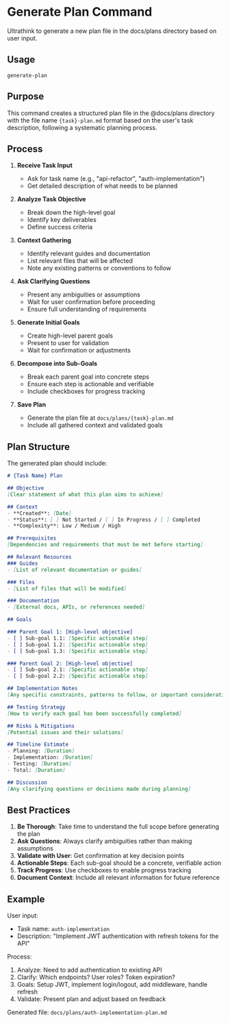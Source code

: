 # Generate Plan Command

Ultrathink to generate a new plan file in the docs/plans directory based on user input.

## Usage
`generate-plan`

## Purpose
This command creates a structured plan file in the @docs/plans directory with the file name `{task}-plan.md` format based on the user's task description, following a systematic planning process.

## Process

1. **Receive Task Input**
   - Ask for task name (e.g., "api-refactor", "auth-implementation")
   - Get detailed description of what needs to be planned

2. **Analyze Task Objective**
   - Break down the high-level goal
   - Identify key deliverables
   - Define success criteria

3. **Context Gathering**
   - Identify relevant guides and documentation
   - List relevant files that will be affected
   - Note any existing patterns or conventions to follow

4. **Ask Clarifying Questions**
   - Present any ambiguities or assumptions
   - Wait for user confirmation before proceeding
   - Ensure full understanding of requirements

5. **Generate Initial Goals**
   - Create high-level parent goals
   - Present to user for validation
   - Wait for confirmation or adjustments

6. **Decompose into Sub-Goals**
   - Break each parent goal into concrete steps
   - Ensure each step is actionable and verifiable
   - Include checkboxes for progress tracking

7. **Save Plan**
   - Generate the plan file at `docs/plans/{task}-plan.md`
   - Include all gathered context and validated goals

## Plan Structure

The generated plan should include:

```markdown
# {Task Name} Plan

## Objective
[Clear statement of what this plan aims to achieve]

## Context
- **Created**: [Date]
- **Status**: [ ] Not Started / [ ] In Progress / [ ] Completed
- **Complexity**: Low / Medium / High

## Prerequisites
[Dependencies and requirements that must be met before starting]

## Relevant Resources
### Guides
- [List of relevant documentation or guides]

### Files
- [List of files that will be modified]

### Documentation
- [External docs, APIs, or references needed]

## Goals

### Parent Goal 1: [High-level objective]
- [ ] Sub-goal 1.1: [Specific actionable step]
- [ ] Sub-goal 1.2: [Specific actionable step]
- [ ] Sub-goal 1.3: [Specific actionable step]

### Parent Goal 2: [High-level objective]
- [ ] Sub-goal 2.1: [Specific actionable step]
- [ ] Sub-goal 2.2: [Specific actionable step]

## Implementation Notes
[Any specific constraints, patterns to follow, or important considerations]

## Testing Strategy
[How to verify each goal has been successfully completed]

## Risks & Mitigations
[Potential issues and their solutions]

## Timeline Estimate
- Planning: [Duration]
- Implementation: [Duration]
- Testing: [Duration]
- Total: [Duration]

## Discussion
[Any clarifying questions or decisions made during planning]
```

## Best Practices

1. **Be Thorough**: Take time to understand the full scope before generating the plan
2. **Ask Questions**: Always clarify ambiguities rather than making assumptions
3. **Validate with User**: Get confirmation at key decision points
4. **Actionable Steps**: Each sub-goal should be a concrete, verifiable action
5. **Track Progress**: Use checkboxes to enable progress tracking
6. **Document Context**: Include all relevant information for future reference

## Example

User input:
- Task name: `auth-implementation`
- Description: "Implement JWT authentication with refresh tokens for the API"

Process:
1. Analyze: Need to add authentication to existing API
2. Clarify: Which endpoints? User roles? Token expiration?
3. Goals: Setup JWT, implement login/logout, add middleware, handle refresh
4. Validate: Present plan and adjust based on feedback

Generated file: `docs/plans/auth-implementation-plan.md`